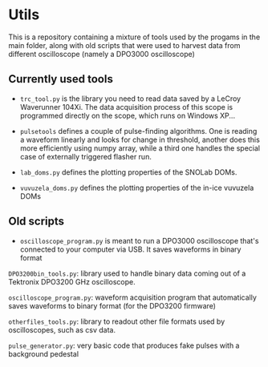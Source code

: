 # Utils

This is a repository containing a mixture of tools used by the progams in the main folder, along with old scripts that were used to harvest data from different oscilloscope (namely a DPO3000 oscilloscope)

## Currently used tools

* `trc_tool.py` is the library you need to read data saved by a LeCroy Waverunner 104Xi. The data acquisition process of this scope is programmed directly on the scope, which runs on Windows XP...

* `pulsetools` defines a couple of pulse-finding algorithms. One is reading a waveform linearly and looks for change in threshold, another does this more efficiently using numpy array, while a third one handles the special case of externally triggered flasher run.

* `lab_doms.py` defines the plotting properties of the SNOLab DOMs.

* `vuvuzela_doms.py` defines the plotting properties of the in-ice vuvuzela DOMs


## Old scripts 

 * `oscilloscope_program.py` is meant to run a DPO3000 oscilloscope that's connected to your computer via USB. It saves waveforms in binary format

`DPO3200bin_tools.py`: library used to handle binary data coming out of a Tektronix DPO3200 GHz oscilloscope.

`oscilloscope_program.py`: waveform acquisition program that automatically saves waveforms to binary format (for the DPO3200 firmware)

`otherfiles_tools.py`: library to readout other file formats used by oscilloscopes, such as csv data.

`pulse_generator.py`: very basic code that produces fake pulses with a background pedestal